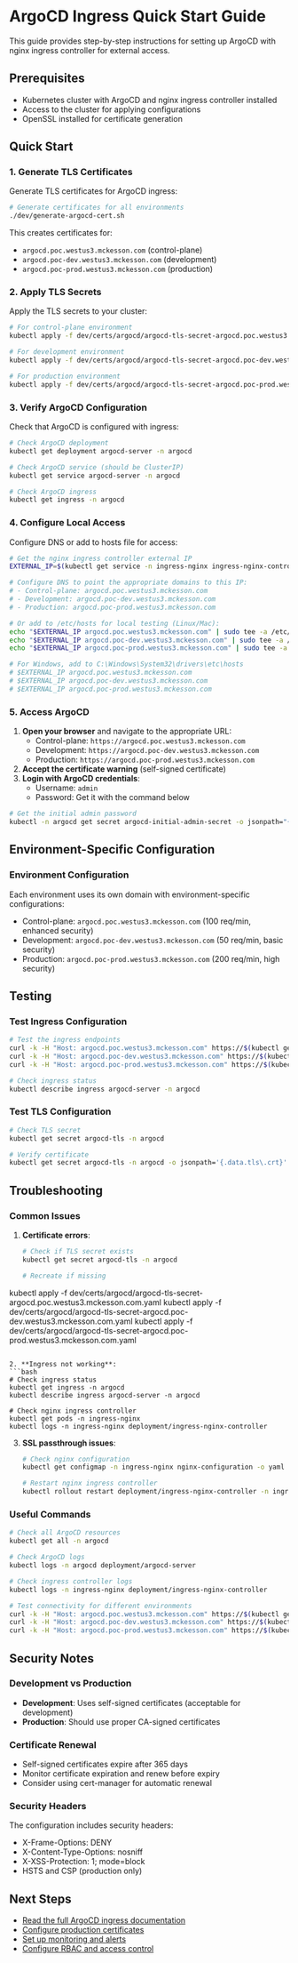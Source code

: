 # ArgoCD Ingress Quick Start Guide

This guide provides step-by-step instructions for setting up ArgoCD with nginx ingress controller for external access.

## Prerequisites

- Kubernetes cluster with ArgoCD and nginx ingress controller installed
- Access to the cluster for applying configurations
- OpenSSL installed for certificate generation

## Quick Start

### 1. Generate TLS Certificates

Generate TLS certificates for ArgoCD ingress:

```bash
# Generate certificates for all environments
./dev/generate-argocd-cert.sh
```

This creates certificates for:
- `argocd.poc.westus3.mckesson.com` (control-plane)
- `argocd.poc-dev.westus3.mckesson.com` (development)
- `argocd.poc-prod.westus3.mckesson.com` (production)

### 2. Apply TLS Secrets

Apply the TLS secrets to your cluster:

```bash
# For control-plane environment
kubectl apply -f dev/certs/argocd/argocd-tls-secret-argocd.poc.westus3.mckesson.com.yaml

# For development environment
kubectl apply -f dev/certs/argocd/argocd-tls-secret-argocd.poc-dev.westus3.mckesson.com.yaml

# For production environment
kubectl apply -f dev/certs/argocd/argocd-tls-secret-argocd.poc-prod.westus3.mckesson.com.yaml
```

### 3. Verify ArgoCD Configuration

Check that ArgoCD is configured with ingress:

```bash
# Check ArgoCD deployment
kubectl get deployment argocd-server -n argocd

# Check ArgoCD service (should be ClusterIP)
kubectl get service argocd-server -n argocd

# Check ArgoCD ingress
kubectl get ingress -n argocd
```

### 4. Configure Local Access

Configure DNS or add to hosts file for access:

```bash
# Get the nginx ingress controller external IP
EXTERNAL_IP=$(kubectl get service -n ingress-nginx ingress-nginx-controller -o jsonpath='{.status.loadBalancer.ingress[0].ip}')

# Configure DNS to point the appropriate domains to this IP:
# - Control-plane: argocd.poc.westus3.mckesson.com
# - Development: argocd.poc-dev.westus3.mckesson.com
# - Production: argocd.poc-prod.westus3.mckesson.com

# Or add to /etc/hosts for local testing (Linux/Mac):
echo "$EXTERNAL_IP argocd.poc.westus3.mckesson.com" | sudo tee -a /etc/hosts
echo "$EXTERNAL_IP argocd.poc-dev.westus3.mckesson.com" | sudo tee -a /etc/hosts
echo "$EXTERNAL_IP argocd.poc-prod.westus3.mckesson.com" | sudo tee -a /etc/hosts

# For Windows, add to C:\Windows\System32\drivers\etc\hosts
# $EXTERNAL_IP argocd.poc.westus3.mckesson.com
# $EXTERNAL_IP argocd.poc-dev.westus3.mckesson.com
# $EXTERNAL_IP argocd.poc-prod.westus3.mckesson.com
```

### 5. Access ArgoCD

1. **Open your browser** and navigate to the appropriate URL:
   - Control-plane: `https://argocd.poc.westus3.mckesson.com`
   - Development: `https://argocd.poc-dev.westus3.mckesson.com`
   - Production: `https://argocd.poc-prod.westus3.mckesson.com`
2. **Accept the certificate warning** (self-signed certificate)
3. **Login with ArgoCD credentials**:
   - Username: `admin`
   - Password: Get it with the command below

```bash
# Get the initial admin password
kubectl -n argocd get secret argocd-initial-admin-secret -o jsonpath="{.data.password}" | base64 -d
```

## Environment-Specific Configuration

### Environment Configuration

Each environment uses its own domain with environment-specific configurations:
- Control-plane: `argocd.poc.westus3.mckesson.com` (100 req/min, enhanced security)
- Development: `argocd.poc-dev.westus3.mckesson.com` (50 req/min, basic security)
- Production: `argocd.poc-prod.westus3.mckesson.com` (200 req/min, high security)

## Testing

### Test Ingress Configuration

```bash
# Test the ingress endpoints
curl -k -H "Host: argocd.poc.westus3.mckesson.com" https://$(kubectl get service -n ingress-nginx ingress-nginx-controller -o jsonpath='{.status.loadBalancer.ingress[0].ip}')
curl -k -H "Host: argocd.poc-dev.westus3.mckesson.com" https://$(kubectl get service -n ingress-nginx ingress-nginx-controller -o jsonpath='{.status.loadBalancer.ingress[0].ip}')
curl -k -H "Host: argocd.poc-prod.westus3.mckesson.com" https://$(kubectl get service -n ingress-nginx ingress-nginx-controller -o jsonpath='{.status.loadBalancer.ingress[0].ip}')

# Check ingress status
kubectl describe ingress argocd-server -n argocd
```

### Test TLS Configuration

```bash
# Check TLS secret
kubectl get secret argocd-tls -n argocd

# Verify certificate
kubectl get secret argocd-tls -n argocd -o jsonpath='{.data.tls\.crt}' | base64 -d | openssl x509 -text -noout
```

## Troubleshooting

### Common Issues

1. **Certificate errors**:
   ```bash
   # Check if TLS secret exists
   kubectl get secret argocd-tls -n argocd
   
   # Recreate if missing
kubectl apply -f dev/certs/argocd/argocd-tls-secret-argocd.poc.westus3.mckesson.com.yaml
kubectl apply -f dev/certs/argocd/argocd-tls-secret-argocd.poc-dev.westus3.mckesson.com.yaml
kubectl apply -f dev/certs/argocd/argocd-tls-secret-argocd.poc-prod.westus3.mckesson.com.yaml
   ```

2. **Ingress not working**:
   ```bash
   # Check ingress status
   kubectl get ingress -n argocd
   kubectl describe ingress argocd-server -n argocd
   
   # Check nginx ingress controller
   kubectl get pods -n ingress-nginx
   kubectl logs -n ingress-nginx deployment/ingress-nginx-controller
   ```

3. **SSL passthrough issues**:
   ```bash
   # Check nginx configuration
   kubectl get configmap -n ingress-nginx nginx-configuration -o yaml
   
   # Restart nginx ingress controller
   kubectl rollout restart deployment/ingress-nginx-controller -n ingress-nginx
   ```

### Useful Commands

```bash
# Check all ArgoCD resources
kubectl get all -n argocd

# Check ArgoCD logs
kubectl logs -n argocd deployment/argocd-server

# Check ingress controller logs
kubectl logs -n ingress-nginx deployment/ingress-nginx-controller

# Test connectivity for different environments
curl -k -H "Host: argocd.poc.westus3.mckesson.com" https://$(kubectl get service -n ingress-nginx ingress-nginx-controller -o jsonpath='{.status.loadBalancer.ingress[0].ip}')
curl -k -H "Host: argocd.poc-dev.westus3.mckesson.com" https://$(kubectl get service -n ingress-nginx ingress-nginx-controller -o jsonpath='{.status.loadBalancer.ingress[0].ip}')
curl -k -H "Host: argocd.poc-prod.westus3.mckesson.com" https://$(kubectl get service -n ingress-nginx ingress-nginx-controller -o jsonpath='{.status.loadBalancer.ingress[0].ip}')
```

## Security Notes

### Development vs Production

- **Development**: Uses self-signed certificates (acceptable for development)
- **Production**: Should use proper CA-signed certificates

### Certificate Renewal

- Self-signed certificates expire after 365 days
- Monitor certificate expiration and renew before expiry
- Consider using cert-manager for automatic renewal

### Security Headers

The configuration includes security headers:
- X-Frame-Options: DENY
- X-Content-Type-Options: nosniff
- X-XSS-Protection: 1; mode=block
- HSTS and CSP (production only)

## Next Steps

- [Read the full ArgoCD ingress documentation](argocd-ingress-configuration.md)
- [Configure production certificates](https://kubernetes.github.io/ingress-nginx/user-guide/tls/)
- [Set up monitoring and alerts](https://argo-cd.readthedocs.io/en/stable/operator-manual/monitoring/)
- [Configure RBAC and access control](https://argo-cd.readthedocs.io/en/stable/operator-manual/rbac/) 